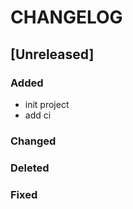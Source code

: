 # CHANGELOG

## [Unreleased]

### Added
- init project
- add ci

### Changed
### Deleted
### Fixed

